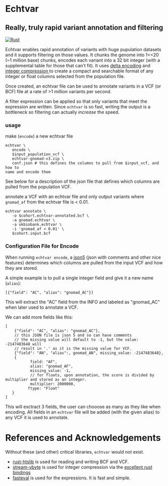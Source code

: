 # Echtvar
## Really, truly rapid variant annotation and filtering 

[![Rust](https://github.com/brentp/echtvar/actions/workflows/ci.yml/badge.svg)](https://github.com/brentp/echtvar/actions/workflows/ci.yml)

Echtvar enables rapid annotation of variants with huge pupulation datasets and
it supports filtering on those values. It chunks the genome into 1<<20 (~1 million
base) chunks, encodes each variant into a 32 bit integer (with a supplemental table
for those that can't fit). It uses [delta
encoding](https://en.wikipedia.org/wiki/Delta_encoding)
and [integer compression
](https://lemire.me/blog/2017/09/27/stream-vbyte-breaking-new-speed-records-for-integer-compression/)
to create a compact and searchable format of any integer or float columns
selected from the population file.

Once created, an echtvar file can be used to annotate variants in a VCF (or
BCF) file at a rate of >1 million variants per second.

A filter expression can be applied so that only variants that meet the
expression are written. Since `echtvar` is so fast, writing the output is a bottleneck
so filtering can actually *increase* the speed.

### usage

make (`encode`) a new echtvar file 

```
echtvar \
   encode \
   $input_population_vcf \
   echtvar-gnomad-v3.zip \
   conf.json # this defines the columns to pull from $input_vcf, and how to
name and encode them

```

See below for a description of the json file that defines which columns are
pulled from the population VCF.

annotate a VCF with an echtvar file and only output variants where `gnomad_af`
from the echtvar file is < 0.01.

```
echtvar annotate \
   -o $cohort.echtvar-annotated.bcf \
   -a gnomad.echtvar \
   -a ukbiobank.echtvar \
   -i 'gnomad_af < 0.01' \
   $cohort.input.bcf
```

### Configuration File for Encode

When running `echtvar encode`, a [json5](https://json5.org/) (json with
comments and other nice features) determines which columns are pulled from the
input VCF and how they are stored.

A simple example is to pull a single integer field and give it a new name (`alias`):

```
[{"field": "AC", "alias": "gnomad_AC"}]
```

This will extract the "AC" field from the INFO and labeled as "gnomad_AC" when
later used to annotate a VCF.

We can add more fields like this:

```
[
    {"field": "AC", "alias": "gnomad_AC"},
    // this JSON file is json 5 and so can have comments
    // the missing value will default to -1, but the value: -2147483648 will
    // result in '.' as it is the missing value for VCF.
    {"field": "AN", "alias":, gnomad_AN", missing_value: -2147483648},
    {
           field: "AF",
           alias: "gnomad_AF",
           missing_value: -1,
           // for floats, upon annotation, the score is divided by multiplier and stored as an integer.
           multiplier: 2000000,
          ftype: "Float"
   }
]
```

This will exctract 3 fields, the user can chooose as many as they like when encoding.
All fields in an `echtvar` file will be added (with the given alias) to any VCF it is used to annotate.

# References and Acknowledgements

Without these (and other) critical libraries, `echtvar` would not exist.

+ [rust-htslib](https://github.com/rust-bio/rust-htslib) is used for reading and writing BCF and VCF.
+ [stream-vbyte](https://lemire.me/blog/2017/09/27/stream-vbyte-breaking-new-speed-records-for-integer-compression/) is used for integer compression via the [excellent rust bindings](https://bitbucket.org/marshallpierce/stream-vbyte-rust/src/master/)
+ [fasteval](https://github.com/likebike/fasteval) is used for the expressions. It is fast and simple.
